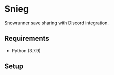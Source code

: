 # Snieg
Snowrunner save sharing with Discord integration.

## Requirements
- Python (3.7.9)

## Setup
